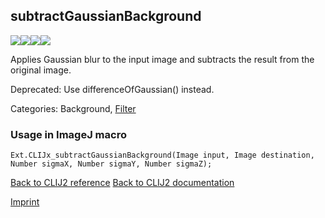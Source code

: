 ## subtractGaussianBackground
<img src="images/mini_empty_logo.png"/><img src="images/mini_empty_logo.png"/><img src="images/mini_clijx_logo.png"/><img src="images/mini_cle_logo.png"/>

Applies Gaussian blur to the input image and subtracts the result from the original image.

Deprecated: Use differenceOfGaussian() instead.

Categories: Background, [Filter](https://clij.github.io/clij2-docs/reference__filter)

### Usage in ImageJ macro
```
Ext.CLIJx_subtractGaussianBackground(Image input, Image destination, Number sigmaX, Number sigmaY, Number sigmaZ);
```


[Back to CLIJ2 reference](https://clij.github.io/clij2-docs/reference)
[Back to CLIJ2 documentation](https://clij.github.io/clij2-docs)

[Imprint](https://clij.github.io/imprint)
